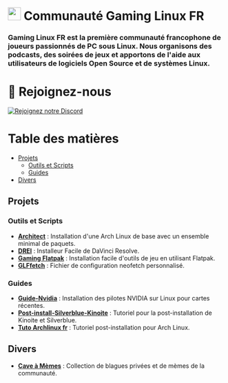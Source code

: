 # <img src="https://avatars.githubusercontent.com/u/155925679?s=400&u=a2d19ee8d2b4d67b48729c39e7562e7555c85295&v=4" width="30" height="30"> Communauté Gaming Linux FR

### Gaming Linux FR est la **première communauté francophone de joueurs passionnés de PC sous Linux**. Nous organisons des **podcasts**, des **soirées de jeux** et apportons de l'aide aux utilisateurs de logiciels Open Source et de systèmes Linux.

# 🔗 Rejoignez-nous

[![Rejoignez notre Discord](https://img.shields.io/badge/Discord-Rejoignez%20notre%20serveur-blue?style=for-the-badge&logo=discord)](https://discord.gg/WCAKxxRA3t)

# Table des matières

- [Projets](#projets)
  - [Outils et Scripts](#outils-et-scripts)
  - [Guides](#guides)
- [Divers](#divers)

## Projets

### Outils et Scripts

- **[Architect](https://github.com/Gaming-Linux-FR/Architect)** : Installation d'une Arch Linux de base avec un ensemble minimal de paquets.
- **[DREI](https://github.com/Gaming-Linux-FR/drei)** : Installeur Facile de DaVinci Resolve.
- **[Gaming Flatpak](https://github.com/Gaming-Linux-FR/Gaming-Flatpak)** : Installation facile d'outils de jeu en utilisant Flatpak.
- **[GLFfetch](https://github.com/Gaming-Linux-FR/GLFfetch)** : Fichier de configuration neofetch personnalisé.

### Guides

- **[Guide-Nvidia](https://github.com/Gaming-Linux-FR/guide-nvidia/tree/main)** : Installation des pilotes NVIDIA sur Linux pour cartes récentes.
- **[Post-install-Silverblue-Kinoite](https://github.com/Gaming-Linux-FR/post-install-silverblue-kinoite)** : Tutoriel pour la post-installation de Kinoite et Silverblue.
- **[Tuto Archlinux fr](https://github.com/Gaming-Linux-FR/tuto-archlinux-fr)** : Tutoriel post-installation pour Arch Linux.

## Divers

- **[Cave à Mèmes](https://github.com/Gaming-Linux-FR/meme-vault)** : Collection de blagues privées et de mèmes de la communauté.
